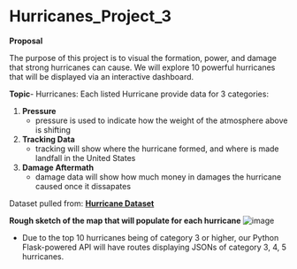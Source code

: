# Hurricanes_Project_3

**Proposal**

The purpose of this project is to visual the formation, power, and damage that strong hurricanes can cause. We will explore 10 powerful hurricanes that will be displayed via an interactive dashboard.

**Topic**- Hurricanes:
  Each listed Hurricane provide data for 3 categories: 
  1. **Pressure**
      - pressure is used to indicate how the weight of the atmosphere above is shifting
  3. **Tracking Data** 
      - tracking will show where the hurricane formed, and where is made landfall in the United States
  4. **Damage Aftermath**
      - damage data will show how much money in damages the hurricane caused once it dissapates

Dataset pulled from:  [**Hurricane Dataset**](https://www.kaggle.com/datasets/noaa/hurricane-database)

**Rough sketch of the map that will populate for each hurricane**
![image](https://user-images.githubusercontent.com/115582691/230230943-a53a5ead-2869-494a-beb1-d2d6c7d8d647.png)

- Due to the top 10 hurricanes being of category 3 or higher, our Python Flask-powered API will have routes displaying JSONs of category 3, 4, 5 hurricanes.

